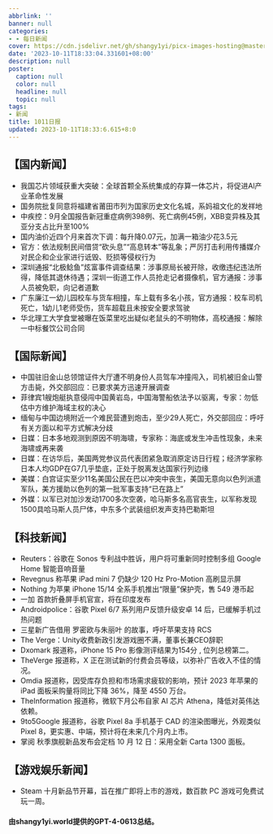 ```yaml
---
abbrlink: ''
banner: null
categories:
- - 每日新闻
cover: https://cdn.jsdelivr.net/gh/shangy1yi/picx-images-hosting@master/xw.1a15yyeng45c.webp
date: '2023-10-11T18:33:04.331601+08:00'
description: null
poster:
  caption: null
  color: null
  headline: null
  topic: null
tags:
- 新闻
title: 1011日报
updated: 2023-10-11T18:33:6.615+8:0
---
```

## 【国内新闻】

* 我国芯片领域获重大突破：全球首颗全系统集成的存算一体芯片，将促进Al产业革命性发展
* 国务院批复同意将福建省莆田市列为国家历史文化名城，系妈祖文化的发祥地
* 中疾控：9月全国报告新冠重症病例398例、死亡病例45例，XBB变异株及其亚分支占比升至100%
* 国内油价近四个月来首次下调：每升降0.07元，加满一箱油少花3.5元
* 官方：依法规制民间借贷“砍头息”“高息转本”等乱象；严厉打击利用传播媒介对民企和企业家进行诋毁、贬损等侵权行为
* 深圳通报“北极鲶鱼”炫富事件调查结果：涉事原局长被开除，收缴违纪违法所得，降低其退休待遇；深圳一街道工作人员抢走记者摄像机，官方通报：涉事人员被免职，向记者道歉
* 广东廉江一幼儿园校车与货车相撞，车上载有多名小孩，官方通报：校车司机死亡，1幼儿1老师受伤，货车超载且未按安全要求驾驶
* 华北理工大学食堂被曝在饭菜里吃出疑似老鼠头的不明物体，高校通报：解除一中标餐饮公司合同

## 【国际新闻】

* 中国驻旧金山总领馆证件大厅遭不明身份人员驾车冲撞闯入，司机被旧金山警方击毙，外交部回应：已要求美方迅速开展调查
* 菲律宾1艘炮艇执意侵闯中国黄岩岛，中国海警船依法予以驱离，专家：勿低估中方维护海域主权的决心
* 缅甸与中国边境附近一个难民营遭到炮击，至少29人死亡，外交部回应：呼吁有关方面以和平方式解决分歧
* 日媒：日本多地观测到原因不明海啸，专家称：海底或发生冲击性现象，未来海啸或再来袭
* 日媒：在访华后，美国两党参议员代表团紧急取消原定访日行程；经济学家称日本人均GDP在G7几乎垫底，正处于脱离发达国家行列边缘
* 美媒：白宫证实至少11名美国公民在巴以冲突中丧生，美国无意向以色列派遣军队，美方援助以色列的第一批军事支持“已在路上”
* 外媒：以军已对加沙发动1700多次空袭，哈马斯多名高官丧生，以军称发现1500具哈马斯人员尸体，中东多个武装组织发声支持巴勒斯坦

## 【科技新闻】

* Reuters：谷歌在 Sonos 专利战中胜诉，用户将可重新同时控制多组 Google Home 智能音响音量
* Revegnus 称苹果 iPad mini 7 仍缺少 120 Hz Pro-Motion 高刷显示屏
* Nothing 为苹果 iPhone 15/14 全系手机推出“限量”保护壳，售 549 港币起
* 一加 首款折叠屏手机官宣，将在印度发布
* Androidpolice：谷歌 Pixel 6/7 系列用户反馈升级安卓 14 后，已缓解手机过热问题
* 三星新广告借用 罗密欧与朱丽叶 的故事，呼吁苹果支持 RCS
* The Verge：Unity收费新政引发游戏圈不满，董事长兼CEO辞职
* Dxomark 报道称，iPhone 15 Pro 影像测评结果为154分 , 位列总榜第二。
* TheVerge 报道称，X 正在测试新的付费会员等级，以弥补广告收入不佳的情况。
* Omdia 报道称，因受库存负担和市场需求疲软的影响，预计 2023 年苹果的 iPad 面板采购量将同比下降 36%，降至 4550 万台。
* TheInformation 报道称，微软下月公布自家 AI 芯片 Athena，降低对英伟达依赖。
* 9to5Google 报道称，谷歌 Pixel 8a 手机基于 CAD 的渲染图曝光，外观类似 Pixel 8，更实惠、中端，预计将在未来几个月内上市。
* 掌阅 秋季旗舰新品发布会定档 10 月 12 日：采用全新 Carta 1300 面板。

## 【游戏娱乐新闻】

* Steam 十月新品节开幕，旨在推广即将上市的游戏，数百款 PC 游戏可免费试玩一周。

#### 由shangy1yi.world提供的GPT-4-0613总结。
